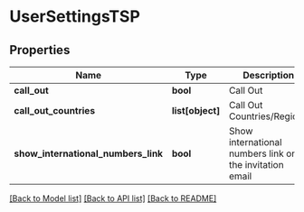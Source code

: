 # UserSettingsTSP

## Properties
Name | Type | Description | Notes
------------ | ------------- | ------------- | -------------
**call_out** | **bool** | Call Out | [optional] 
**call_out_countries** | **list[object]** | Call Out Countries/Regions | [optional] 
**show_international_numbers_link** | **bool** | Show international numbers link on the invitation email | [optional] 

[[Back to Model list]](../README.md#documentation-for-models) [[Back to API list]](../README.md#documentation-for-api-endpoints) [[Back to README]](../README.md)

